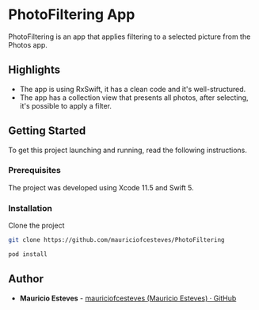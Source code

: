 # PhotoFiltering App

PhotoFiltering is an app that applies filtering to a selected picture from the Photos app.

## Highlights
- The app is using RxSwift, it has a clean code and it's well-structured.
- The app has a collection view that presents all photos, after selecting, it's possible to apply a filter.

## Getting Started
To get this project launching and running, read the following instructions.

### Prerequisites
The project was developed using Xcode 11.5 and Swift 5.

### Installation
Clone the project

```bash
git clone https://github.com/mauriciofcesteves/PhotoFiltering

pod install
```

## Author
* **Mauricio Esteves** - [mauriciofcesteves (Mauricio Esteves) · GitHub](https://github.com/mauriciofcesteves)
